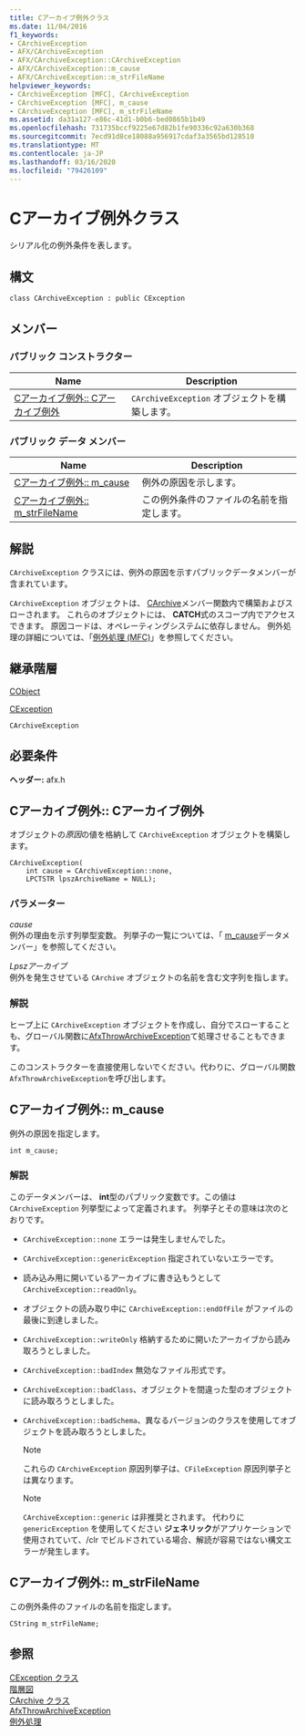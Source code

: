 ```yaml
---
title: Cアーカイブ例外クラス
ms.date: 11/04/2016
f1_keywords:
- CArchiveException
- AFX/CArchiveException
- AFX/CArchiveException::CArchiveException
- AFX/CArchiveException::m_cause
- AFX/CArchiveException::m_strFileName
helpviewer_keywords:
- CArchiveException [MFC], CArchiveException
- CArchiveException [MFC], m_cause
- CArchiveException [MFC], m_strFileName
ms.assetid: da31a127-e86c-41d1-b0b6-bed0865b1b49
ms.openlocfilehash: 731735bccf9225e67d82b1fe90336c92a630b368
ms.sourcegitcommit: 7ecd91d8ce18088a956917cdaf3a3565bd128510
ms.translationtype: MT
ms.contentlocale: ja-JP
ms.lasthandoff: 03/16/2020
ms.locfileid: "79426109"
---
```

# <a name="carchiveexception-class"></a>Cアーカイブ例外クラス

シリアル化の例外条件を表します。

## <a name="syntax"></a>構文

```
class CArchiveException : public CException
```

## <a name="members"></a>メンバー

### <a name="public-constructors"></a>パブリック コンストラクター

|Name|Description|
|----------|-----------------|
|[Cアーカイブ例外:: Cアーカイブ例外](#carchiveexception)|`CArchiveException` オブジェクトを構築します。|

### <a name="public-data-members"></a>パブリック データ メンバー

|Name|Description|
|----------|-----------------|
|[Cアーカイブ例外:: m_cause](#m_cause)|例外の原因を示します。|
|[Cアーカイブ例外:: m_strFileName](#m_strfilename)|この例外条件のファイルの名前を指定します。|

## <a name="remarks"></a>解説

`CArchiveException` クラスには、例外の原因を示すパブリックデータメンバーが含まれています。

`CArchiveException` オブジェクトは、 [CArchive](../../mfc/reference/carchive-class.md)メンバー関数内で構築およびスローされます。 これらのオブジェクトには、 **CATCH**式のスコープ内でアクセスできます。 原因コードは、オペレーティングシステムに依存しません。 例外処理の詳細については、「[例外処理 (MFC)](../../mfc/exception-handling-in-mfc.md)」を参照してください。

## <a name="inheritance-hierarchy"></a>継承階層

[CObject](../../mfc/reference/cobject-class.md)

[CException](../../mfc/reference/cexception-class.md)

`CArchiveException`

## <a name="requirements"></a>必要条件

**ヘッダー:** afx.h

##  <a name="carchiveexception"></a>Cアーカイブ例外:: Cアーカイブ例外

オブジェクトの*原因*の値を格納して `CArchiveException` オブジェクトを構築します。

```
CArchiveException(
    int cause = CArchiveException::none,
    LPCTSTR lpszArchiveName = NULL);
```

### <a name="parameters"></a>パラメーター

*cause*<br/>
例外の理由を示す列挙型変数。 列挙子の一覧については、「 [m_cause](#m_cause)データメンバー」を参照してください。

*Lpszアーカイブ*<br/>
例外を発生させている `CArchive` オブジェクトの名前を含む文字列を指します。

### <a name="remarks"></a>解説

ヒープ上に `CArchiveException` オブジェクトを作成し、自分でスローすることも、グローバル関数に[AfxThrowArchiveException](../../mfc/reference/exception-processing.md#afxthrowarchiveexception)て処理させることもできます。

このコンストラクターを直接使用しないでください。代わりに、グローバル関数 `AfxThrowArchiveException`を呼び出します。

##  <a name="m_cause"></a>Cアーカイブ例外:: m_cause

例外の原因を指定します。

```
int m_cause;
```

### <a name="remarks"></a>解説

このデータメンバーは、 **int**型のパブリック変数です。この値は `CArchiveException` 列挙型によって定義されます。 列挙子とその意味は次のとおりです。

- `CArchiveException::none` エラーは発生しませんでした。

- `CArchiveException::genericException` 指定されていないエラーです。

- 読み込み用に開いているアーカイブに書き込もうとして `CArchiveException::readOnly`。

- オブジェクトの読み取り中に `CArchiveException::endOfFile` がファイルの最後に到達しました。

- `CArchiveException::writeOnly` 格納するために開いたアーカイブから読み取ろうとしました。

- `CArchiveException::badIndex` 無効なファイル形式です。

- `CArchiveException::badClass`、オブジェクトを間違った型のオブジェクトに読み取ろうとしました。

- `CArchiveException::badSchema`、異なるバージョンのクラスを使用してオブジェクトを読み取ろうとしました。

    > [!NOTE]
    >  これらの `CArchiveException` 原因列挙子は、`CFileException` 原因列挙子とは異なります。

    > [!NOTE]
    > `CArchiveException::generic` は非推奨とされます。 代わりに `genericException` を使用してください **ジェネリック**がアプリケーションで使用されていて、/clr でビルドされている場合、解読が容易ではない構文エラーが発生します。

##  <a name="m_strfilename"></a>Cアーカイブ例外:: m_strFileName

この例外条件のファイルの名前を指定します。

```
CString m_strFileName;
```

## <a name="see-also"></a>参照

[CException クラス](../../mfc/reference/cexception-class.md)<br/>
[階層図](../../mfc/hierarchy-chart.md)<br/>
[CArchive クラス](../../mfc/reference/carchive-class.md)<br/>
[AfxThrowArchiveException](../../mfc/reference/exception-processing.md#afxthrowarchiveexception)<br/>
[例外処理](../../mfc/reference/exception-processing.md)
